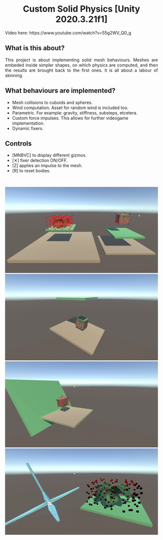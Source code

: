 <h1 align="center">Custom Solid Physics [Unity 2020.3.21f1]</h1>
<p>Video here: https://www.youtube.com/watch?v=55g2WV_Q0_g</p>

<h2>What is this about?</h2>
<p align="justify">This project is about implementing solid mesh behaviours. Meshes are embeded inside simpler shapes, on which physics are computed, and then the results are brought back to the first ones. It is all about a labour of skinning.</p>

<h2>What behaviours are implemented?</h2>
<ul>
  <li>Mesh collisions to cuboids and spheres.</li>
  <li>Wind computation. Asset for random wind is included too.</li>
  <li>Parametric. For example: gravity, stiffness, substeps, etcetera.</li>
  <li>Custom force impulses. This allows for further videogame implementation.</li>
  <li>Dynamic fixers.</li>
</ul>

<h2>Controls</h2>
<ul>
  <li>[MNBVC] to display different gizmos.</li>
  <li>[&#10005;] fixer detection ON/OFF.</li>
  <li>[Z] applies an impulse to the mesh.</li>
  <li>[R] to reset bodies.</li>
</ul>

<br>

<p align="center">
  <img src="Assets/GitImages/Gizmos.png">
  <img src="Assets/GitImages/Demo.png">
  <img src="Assets/GitImages/Demo2.png">
  <img src="Assets/GitImages/Demo3.png">
</p>
